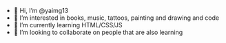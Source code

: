 - 👋 Hi, I’m @yaimg13
- 👀 I’m interested in books, music, tattoos, painting and drawing and code
- 🌱 I’m currently learning HTML/CSS/JS
- 💞️ I’m looking to collaborate on people that are also learning

<!---
yaimg13/yaimg13 is a ✨ special ✨ repository because its `README.md` (this file) appears on your GitHub profile.
You can click the Preview link to take a look at your changes.
--->
